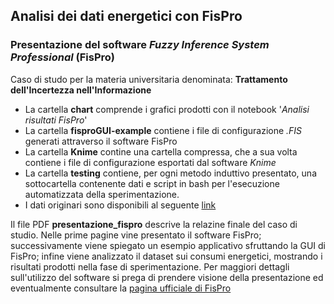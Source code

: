 ## Analisi dei dati energetici con FisPro ##

### Presentazione del software *Fuzzy Inference System Professional* (FisPro)

Caso di studo per la materia universitaria denominata: **Trattamento dell'Incertezza nell'Informazione**

* La cartella **chart** comprende i grafici prodotti con il notebook '*Analisi risultati FisPro*'
* La cartella **fisproGUI-example** contiene i file di configurazione *.FIS* generati attraverso il software FisPro
* La cartella **Knime** contine una cartella compressa, che a sua volta contiene i file di configurazione esportati dal software *Knime*
* La cartella **testing** contiene, per ogni metodo induttivo presentato, una sottocartella contenente dati e script in bash per l'esecuzione automatizzata della sperimentazione.
* I dati originari sono disponibili al seguente [link](https://ieee-dataport.s3.amazonaws.com/competition/26487/data.zip?response-content-disposition=attachment%3B%20filename%3D%22data.zip%22&X-Amz-Algorithm=AWS4-HMAC-SHA256&X-Amz-Credential=AKIAJOHYI4KJCE6Q7MIQ%2F20210715%2Fus-east-1%2Fs3%2Faws4_request&X-Amz-Date=20210715T161624Z&X-Amz-SignedHeaders=Host&X-Amz-Expires=3600&X-Amz-Signature=eeaa84fd4c73227567e50ed9fd951437ef71d84d05a5cd71cae8a810b284a371)

Il file PDF **presentazione_fispro** descrive la relazine finale del caso di studio. Nelle prime pagine vine presentato il software FisPro; successivamente viene spiegato un esempio applicativo sfruttando la GUI di FisPro; infine viene analizzato il dataset sui consumi energetici, mostrando i risultati prodotti nella fase di sperimentazione. Per maggiori dettagli sull'utilizzo del software si prega di prendere visione della presentazione ed eventualmente consultare la [pagina ufficiale di FisPro](https://www.fispro.org)

